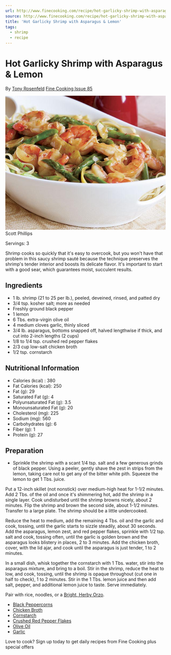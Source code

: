 ```yaml
---
url: http://www.finecooking.com/recipe/hot-garlicky-shrimp-with-asparagus-lemon
source: http://www.finecooking.com/recipe/hot-garlicky-shrimp-with-asparagus-lemon
title: 'Hot Garlicky Shrimp with Asparagus & Lemon'
tags:
  - shrimp
  - recipe
---
```


# Hot Garlicky Shrimp with Asparagus & Lemon 

By [Tony Rosenfeld][0] [Fine Cooking Issue 85][1] 

![](6c642966b05e1fce7ddd4899dc4b9a9b2584d91c.jpg) Scott Phillips 

Servings: 3 

Shrimp cooks so quickly that it's easy to overcook, but you won't have that problem in this saucy shrimp sauté because the technique preserves the shrimp's tender interior and boosts its delicate flavor. It's important to start with a good sear, which guarantees moist, succulent results. 

## Ingredients 

* 1 lb. shrimp (21 to 25 per lb.), peeled, deveined, rinsed, and patted dry 
* 3/4 tsp. kosher salt; more as needed 
* Freshly ground black pepper 
* 1 lemon 
* 6 Tbs. extra-virgin olive oil 
* 4 medium cloves garlic, thinly sliced 
* 3/4 lb. asparagus, bottoms snapped off, halved lengthwise if thick, and cut into 2-inch lengths (2 cups) 
* 1/8 to 1/4 tsp. crushed red pepper flakes 
* 2/3 cup low-salt chicken broth 
* 1/2 tsp. cornstarch 

## Nutritional Information 

* Calories (kcal) : 380
* Fat Calories (kcal): 250
* Fat (g): 29
* Saturated Fat (g): 4
* Polyunsaturated Fat (g): 3.5
* Monounsaturated Fat (g): 20
* Cholesterol (mg): 225
* Sodium (mg): 560
* Carbohydrates (g): 6
* Fiber (g): 1
* Protein (g): 27 

## Preparation 

* Sprinkle the shrimp with a scant 1/4 tsp. salt and a few generous grinds of black pepper. Using a peeler, gently shave the zest in strips from the lemon, taking care not to get any of the bitter white pith. Squeeze the lemon to get 1 Tbs. juice. 

Put a 12-inch skillet (not nonstick) over medium-high heat for 1-1/2 minutes. Add 2 Tbs. of the oil and once it's shimmering hot, add the shrimp in a single layer. Cook undisturbed until the shrimp browns nicely, about 2 minutes. Flip the shrimp and brown the second side, about 1-1/2 minutes. Transfer to a large plate. The shrimp should be a little undercooked. 

Reduce the heat to medium, add the remaining 4 Tbs. oil and the garlic and cook, tossing, until the garlic starts to sizzle steadily, about 30 seconds. Add the asparagus, lemon zest, and red pepper flakes, sprinkle with 1/2 tsp. salt and cook, tossing often, until the garlic is golden brown and the asparagus looks blistery in places, 2 to 3 minutes. Add the chicken broth, cover, with the lid ajar, and cook until the asparagus is just tender, 1 to 2 minutes. 

In a small dish, whisk together the cornstarch with 1 Tbs. water, stir into the asparagus mixture, and bring to a boil. Stir in the shrimp, reduce the heat to low, and cook, tossing, until the shrimp is opaque throughout (cut one in half to check), 1 to 2 minutes. Stir in the 1 Tbs. lemon juice and then add salt, pepper, and additional lemon juice to taste. Serve immediately. 

Pair with rice, noodles, or a [Bright, Herby Orzo][2]. 

* [Black Peppercorns][3] 
* [Chicken Broth][4] 
* [Cornstarch][5] 
* [Crushed Red Pepper Flakes][6] 
* [Olive Oil][7] 
* [Garlic][8] 

Love to cook? Sign up today to get daily recipes from Fine Cooking plus special offers 

[0]: https://www.finecooking.com/author/tony-rosenfeld
[1]: https://www.finecooking.com/issue/2007/04/issue-85
[2]: /recipes/orzo-lemon-garlic-parmigiano-herbs.aspx
[3]: https://www.finecooking.com/tag/black-peppercorns
[4]: https://www.finecooking.com/tag/chicken-broth
[5]: https://www.finecooking.com/tag/cornstarch
[6]: https://www.finecooking.com/tag/crushed-red-pepper-flakes
[7]: https://www.finecooking.com/ingredient/olive-oil
[8]: https://www.finecooking.com/ingredient/garlic

